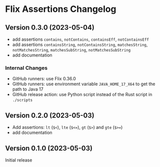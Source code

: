 # Flix Assertions Changelog

## Version 0.3.0 (2023-05-04)

* add assertions `contains`, `notContains`, `containsEff`, `notContainsEff`
* add assertions `containsString`, `notContainsString`, `matchesString`, `notMatchesString`, `matchesSubString`, `notMatchesSubString`
* add documentation

### Internal Changes

* GitHub runners: use Flix 0.36.0
* GitHub runners: use environment variable `JAVA_HOME_17_X64` to get the path to Java 17
* GitHub release action: use Python script instead of the Rust script in `./scripts`

## Version 0.2.0 (2023-05-03)

* Add assertions: `lt` (`$<`), `lte` (`$<=`), `gt` (`$>`) and `gte` (`$>=`)
* add documentation

## Version 0.1.0 (2023-05-03)

Initial release
